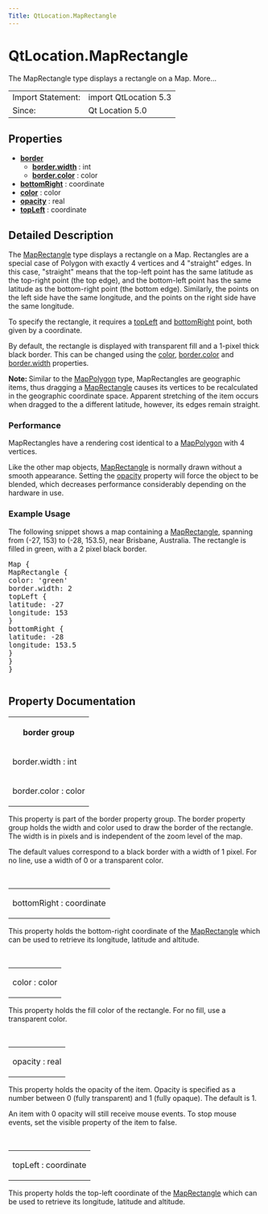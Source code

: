 ```yaml
---
Title: QtLocation.MapRectangle
---
```


# QtLocation.MapRectangle

<span class="subtitle"></span>
<!-- $$$MapRectangle-brief -->
<p>The MapRectangle type displays a rectangle on a Map. More...</p>
<!-- @@@MapRectangle -->
<table class="alignedsummary">
<tr><td class="memItemLeft rightAlign topAlign"> Import Statement:</td><td class="memItemRight bottomAlign"> import QtLocation 5.3</td></tr><tr><td class="memItemLeft rightAlign topAlign"> Since:</td><td class="memItemRight bottomAlign">  Qt Location 5.0</td></tr></table><ul>
</ul>
<h2 id="properties">Properties</h2>
<ul>
<li class="fn"><b><b><a href="..//QtLocation.MapRectangle.md#border-prop">border</a></b></b><ul>
<li class="fn"><b><b><a href="..//QtLocation.MapRectangle.md#border.width-prop">border.width</a></b></b> : int</li>
<li class="fn"><b><b><a href="..//QtLocation.MapRectangle.md#border.color-prop">border.color</a></b></b> : color</li>
</ul>
</li>
<li class="fn"><b><b><a href="..//QtLocation.MapRectangle.md#bottomRight-prop">bottomRight</a></b></b> : coordinate</li>
<li class="fn"><b><b><a href="..//QtLocation.MapRectangle.md#color-prop">color</a></b></b> : color</li>
<li class="fn"><b><b><a href="..//QtLocation.MapRectangle.md#opacity-prop">opacity</a></b></b> : real</li>
<li class="fn"><b><b><a href="..//QtLocation.MapRectangle.md#topLeft-prop">topLeft</a></b></b> : coordinate</li>
</ul>
<!-- $$$MapRectangle-description -->
<h2 id="details">Detailed Description</h2>
</p>
<p>The <a href="..//QtLocation.MapRectangle.md">MapRectangle</a> type displays a rectangle on a Map. Rectangles are a special case of Polygon with exactly 4 vertices and 4 &quot;straight&quot; edges. In this case, &quot;straight&quot; means that the top-left point has the same latitude as the top-right point (the top edge), and the bottom-left point has the same latitude as the bottom-right point (the bottom edge). Similarly, the points on the left side have the same longitude, and the points on the right side have the same longitude.</p>
<p>To specify the rectangle, it requires a <a href="..//QtLocation.MapRectangle.md#topLeft-prop">topLeft</a> and <a href="..//QtLocation.MapRectangle.md#bottomRight-prop">bottomRight</a> point, both given by a coordinate.</p>
<p>By default, the rectangle is displayed with transparent fill and a 1-pixel thick black border. This can be changed using the <a href="..//QtLocation.MapRectangle.md#color-prop">color</a>, <a href="..//QtLocation.MapRectangle.md#border.color-prop">border.color</a> and <a href="..//QtLocation.MapRectangle.md#border.width-prop">border.width</a> properties.</p>
<p><b>Note: </b>Similar to the <a href="..//QtLocation.MapPolygon.md">MapPolygon</a> type, MapRectangles are geographic items, thus dragging a <a href="..//QtLocation.MapRectangle.md">MapRectangle</a> causes its vertices to be recalculated in the geographic coordinate space. Apparent stretching of the item occurs when dragged to the a different latitude, however, its edges remain straight.</p>
<h3 >Performance</h3>
<p>MapRectangles have a rendering cost identical to a <a href="..//QtLocation.MapPolygon.md">MapPolygon</a> with 4 vertices.</p>
<p>Like the other map objects, <a href="..//QtLocation.MapRectangle.md">MapRectangle</a> is normally drawn without a smooth appearance. Setting the <a href="..//QtLocation.MapRectangle.md#opacity-prop">opacity</a> property will force the object to be blended, which decreases performance considerably depending on the hardware in use.</p>
<h3 >Example Usage</h3>
<p>The following snippet shows a map containing a <a href="..//QtLocation.MapRectangle.md">MapRectangle</a>, spanning from (-27, 153) to (-28, 153.5), near Brisbane, Australia. The rectangle is filled in green, with a 2 pixel black border.</p>
<pre class="cpp">Map {
MapRectangle {
color: <span class="char">'green'</span>
border<span class="operator">.</span>width: <span class="number">2</span>
topLeft {
latitude: <span class="operator">-</span><span class="number">27</span>
longitude: <span class="number">153</span>
}
bottomRight {
latitude: <span class="operator">-</span><span class="number">28</span>
longitude: <span class="number">153.5</span>
}
}
}</pre>
<p class="centerAlign"><img src="https://developer.ubuntu.com/static/devportal_uploaded/bddd67c8-f5f1-4518-bb46-08d1bcbb8201-api/apps/qml/sdk-15.04.1/QtLocation.MapRectangle/images/api-maprectangle.png" alt="" /></p><!-- @@@MapRectangle -->
<h2>Property Documentation</h2>
<!-- $$$border -->
<table class="qmlname"><tr valign="top" id="border-prop"><th class="centerAlign"><p><b>border group</b></p></th></tr><tr valign="top" id="border.width-prop"><td class="tblQmlPropNode"><p><span class="name">border.width</span> : <span class="type">int</span></p></td></tr><tr valign="top" id="border.color-prop"><td class="tblQmlPropNode"><p><span class="name">border.color</span> : <span class="type">color</span></p></td></tr></table><p>This property is part of the border property group. The border property group holds the width and color used to draw the border of the rectangle. The width is in pixels and is independent of the zoom level of the map.</p>
<p>The default values correspond to a black border with a width of 1 pixel. For no line, use a width of 0 or a transparent color.</p>
<!-- @@@border -->
<br/>
<!-- $$$bottomRight -->
<table class="qmlname"><tr valign="top" id="bottomRight-prop"><td class="tblQmlPropNode"><p><span class="name">bottomRight</span> : <span class="type">coordinate</span></p></td></tr></table><p>This property holds the bottom-right coordinate of the <a href="..//QtLocation.MapRectangle.md">MapRectangle</a> which can be used to retrieve its longitude, latitude and altitude.</p>
<!-- @@@bottomRight -->
<br/>
<!-- $$$color -->
<table class="qmlname"><tr valign="top" id="color-prop"><td class="tblQmlPropNode"><p><span class="name">color</span> : <span class="type">color</span></p></td></tr></table><p>This property holds the fill color of the rectangle. For no fill, use a transparent color.</p>
<!-- @@@color -->
<br/>
<!-- $$$opacity -->
<table class="qmlname"><tr valign="top" id="opacity-prop"><td class="tblQmlPropNode"><p><span class="name">opacity</span> : <span class="type">real</span></p></td></tr></table><p>This property holds the opacity of the item. Opacity is specified as a number between 0 (fully transparent) and 1 (fully opaque). The default is 1.</p>
<p>An item with 0 opacity will still receive mouse events. To stop mouse events, set the visible property of the item to false.</p>
<!-- @@@opacity -->
<br/>
<!-- $$$topLeft -->
<table class="qmlname"><tr valign="top" id="topLeft-prop"><td class="tblQmlPropNode"><p><span class="name">topLeft</span> : <span class="type">coordinate</span></p></td></tr></table><p>This property holds the top-left coordinate of the <a href="..//QtLocation.MapRectangle.md">MapRectangle</a> which can be used to retrieve its longitude, latitude and altitude.</p>
<!-- @@@topLeft -->
<br/>
